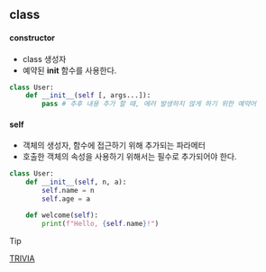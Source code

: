 ## class

#### constructor

- class 생성자
- 예약된 **__init__** 함수를 사용한다.

```python
class User:
    def __init__(self [, args...]):
        pass # 추후 내용 추가 할 때, 에러 발생하지 않게 하기 위한 예약어
```

#### self

- 객체의 생성자, 함수에 접근하기 위해 추가되는 파라메터
- 호출한 객체의 속성을 사용하기 위해서는 필수로 추가되어야 한다.

```python
class User:
    def __init__(self, n, a):
        self.name = n
        self.age = a

    def welcome(self):
        print(f"Hello, {self.name}!")
```

> [!TIP]
> 
> [TRIVIA](https://opentdb.com/)